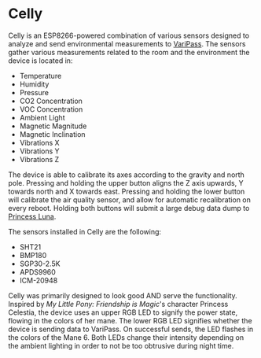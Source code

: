 # Celly
Celly is an ESP8266-powered combination of various sensors designed to analyze and send environmental measurements to [VariPass](https://varipass.org/). The sensors gather various measurements related to the room and the environment the device is located in:
- Temperature
- Humidity
- Pressure
- CO2 Concentration
- VOC Concentration
- Ambient Light
- Magnetic Magnitude
- Magnetic Inclination
- Vibrations X
- Vibrations Y
- Vibrations Z

The device is able to calibrate its axes according to the gravity and north pole. Pressing and holding the upper button aligns the Z axis upwards, Y towards north and X towards east. Pressing and holding the lower button will calibrate the air quality sensor, and allow for automatic recalibration on every reboot. Holding both buttons will submit a large debug data dump to [Princess Luna](https://github.com/Thorinair/Princess-Luna).

The sensors installed in Celly are the following:
- SHT21
- BMP180
- SGP30-2.5K
- APDS9960
- ICM-20948

Celly was primarily designed to look good AND serve the functionality. Inspired by *My Little Pony: Friendship is Magic*'s character Princess Celestia, the device uses an upper RGB LED to signify the power state, flowing in the colors of her mane. The lower RGB LED signifies whether the device is sending data to VariPass. On successful sends, the LED flashes in the colors of the Mane 6. Both LEDs change their intensity depending on the ambient lighting in order to not be too obtrusive during night time.